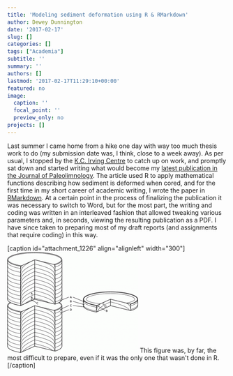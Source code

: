 ```yaml
---
title: 'Modeling sediment deformation using R & RMarkdown'
author: Dewey Dunnington
date: '2017-02-17'
slug: []
categories: []
tags: ["Academia"]
subtitle: ''
summary: ''
authors: []
lastmod: '2017-02-17T11:29:10+00:00'
featured: no
image:
  caption: ''
  focal_point: ''
  preview_only: no
projects: []
---
```


Last summer I came home from a hike one day with way too much thesis work to do (my submission date was, I think, close to a week away). As per usual, I stopped by the <a href="http://kcirvingcentre.acadiau.ca/welcome.html">K.C. Irving Centre</a> to catch up on work, and promptly sat down and started writing what would become my <a href="http://link.springer.com/article/10.1007%2Fs10933-017-9947-1">latest publication in the Journal of Paleolimnology</a>. The article used R to apply mathematical functions describing how sediment is deformed when cored, and for the first time in my short career of academic writing, I wrote the paper in <a href="http://rmarkdown.rstudio.com/">RMarkdown</a>. At a certain point in the process of finalizing the publication it was necessary to switch to Word, but for the most part, the writing and coding was written in an interleaved fashion that allowed tweaking various parameters and, in seconds, viewing the resulting publication as a PDF. I have since taken to preparing most of my draft reports (and assignments that require coding) in this way.

[caption id="attachment_1226" align="alignleft" width="300"]<img src="10933_2017_9947_Fig2_HTML-300x231.gif" alt="" width="300" height="231" class="size-medium wp-image-1226" /> This figure was, by far, the most difficult to prepare, even if it was the only one that wasn't done in R.[/caption]
